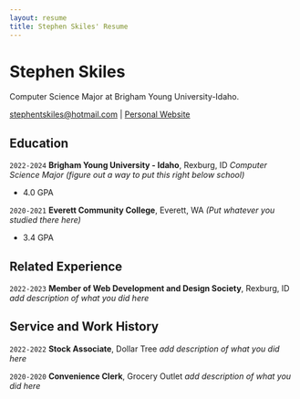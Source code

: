 ```yaml
---
layout: resume
title: Stephen Skiles' Resume
---
```

# Stephen Skiles
Computer Science Major at Brigham Young University-Idaho.

<div id="webaddress">
<a href="stephentskiles@hotmail.com">stephentskiles@hotmail.com</a>
| <a href="https://www.youtube.com/channel/UCCEtnQZX4L-nIPasxN4cdpA">Personal Website</a>
</div>

<!-- https://www.monique.tech/the-art-of-markdown -->


## Education

`2022-2024`
__Brigham Young University - Idaho__, Rexburg, ID
_Computer Science Major (figure out a way to put this right below school)_

- 4.0 GPA

`2020-2021`
__Everett Community College__, Everett, WA
_(Put whatever you studied there here)_

- 3.4 GPA



## Related Experience

`2022-2023`
__Member of Web Development and Design Society__, Rexburg, ID
_add description of what you did here_




## Service and Work History

`2022-2022`
__Stock Associate__, Dollar Tree
_add description of what you did here_

`2020-2020`
__Convenience Clerk__, Grocery Outlet
_add description of what you did here_